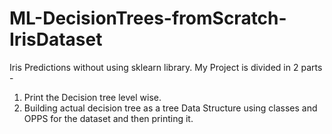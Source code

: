 # ML-DecisionTrees-fromScratch-IrisDataset

Iris Predictions without using sklearn library.
My Project is divided in 2 parts -
1. Print the Decision tree level wise.
2. Building actual decision tree as a tree Data Structure using classes and OPPS for the dataset and then printing it.

